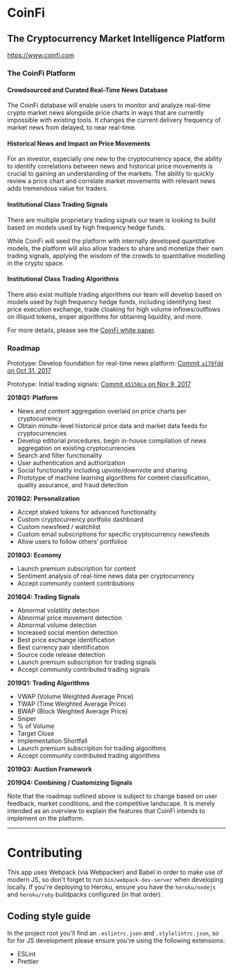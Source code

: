 # CoinFi

## The Cryptocurrency Market Intelligence Platform

https://www.coinfi.com

### The CoinFi Platform

#### Crowdsourced and Curated Real-Time News Database

The CoinFi database will enable users to monitor and analyze real-time crypto market news alongside price charts in ways that are currently impossible with existing tools. It changes the current delivery frequency of market news from delayed, to near real-time.

#### Historical News and Impact on Price Movements

For an investor, especially one new to the cryptocurrency space, the ability to identify correlations between news and historical price movements is crucial to gaining an understanding of the markets. The ability to quickly review a price chart and correlate market movements with relevant news adds tremendous value for traders.

#### Institutional Class Trading Signals

There are multiple proprietary trading signals our team is looking to build based on models used by high frequency hedge funds.

While CoinFi will seed the platform with internally developed quantitative models, the platform will also allow traders to share and monetize their own trading signals, applying the wisdom of the crowds to quantitative modelling in the crypto space.

#### Institutional Class Trading Algorithms

There also exist multiple trading algorithms our team will develop based on models used by high frequency hedge funds, including identifying best price execution exchange, trade cloaking for high volume inflows/outflows on illiquid tokens, sniper algorithms for obtaining liquidity, and more.

For more details, please see the [CoinFi white paper](https://docs.google.com/document/d/1p6xaFl4nPv1CuJv6F2fkZ6qBq2lBS6ePyFna8QZt1KM/edit).

### Roadmap

Prototype: Develop foundation for real-time news platform: [Commit `a179fdd` on Oct 31, 2017](https://github.com/coinfi/coinfi/commit/a179fddc40c3daf1670cb588d7c27d2057dbc578)

Prototype: Initial trading signals: [Commit `45150ca` on Nov 9, 2017](https://github.com/coinfi/coinfi/commit/45150ca3f8ad76ff986c0bc4275b4d6911c32a83)

**2018Q1: Platform**

* News and content aggregation overlaid on price charts per cryptocurrency
* Obtain minute-level historical price data and market data feeds for cryptocurrencies
* Develop editorial procedures, begin in-house compilation of news aggregation on existing cryptocurrencies
* Search and filter functionality
* User authentication and authorization
* Social functionality including upvote/downvote and sharing
* Prototype of machine learning algorithms for content classification, quality assurance, and fraud detection

**2018Q2: Personalization**

* Accept staked tokens for advanced functionality
* Custom cryptocurrency portfolio dashboard
* Custom newsfeed / watchlist
* Custom email subscriptions for specific cryptocurrency newsfeeds
* Allow users to follow others’ portfolios

**2018Q3: Economy**

* Launch premium subscription for content
* Sentiment analysis of real-time news data per cryptocurrency
* Accept community content contributions

**2018Q4: Trading Signals**

* Abnormal volatility detection
* Abnormal price movement detection
* Abnormal volume detection
* Increased social mention detection
* Best price exchange identification
* Best currency pair identification
* Source code release detection
* Launch premium subscription for trading signals
* Accept community contributed trading signals

**2019Q1: Trading Algorithms**

* VWAP (Volume Weighted Average Price)
* TWAP (Time Weighted Average Price)
* BWAP (Block Weighted Average Price)
* Sniper
* % of Volume
* Target Close
* Implementation Shortfall
* Launch premium subscription for trading algorithms
* Accept community contributed trading algorithms

**2019Q3: Auction Framework**

**2019Q4: Combining / Customizing Signals**

Note that the roadmap outlined above is subject to change based on user feedback, market conditions, and the competitive landscape. It is merely intended as an overview to explain the features that CoinFi intends to implement on the platform.

---

# Contributing

This app uses Webpack (via Webpacker) and Babel in order to make use of modern JS, so don't forget to run `bin/webpack-dev-server` when developing locally.
If you're deploying to Heroku, ensure you have the `heroku/nodejs` and `heroku/ruby` buildpacks configured (in that order).

## Coding style guide

In the project root you'll find an `.eslintrc.json` and `.stylelintrc.json`, so for for JS development please ensure you're using the following extensions:

* ESLint
* Prettier
